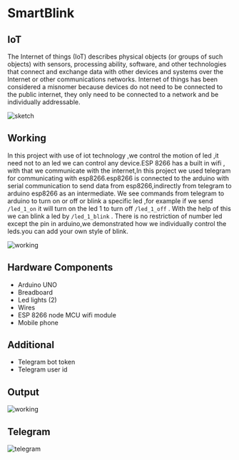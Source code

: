 # SmartBlink

## IoT
The Internet of things (IoT) describes physical objects (or groups of such objects) with sensors, processing ability, software, and other technologies that connect and exchange data with other devices and systems over the Internet or other communications networks. Internet of things has been considered a misnomer because devices do not need to be connected to the public internet, they only need to be connected to a network and be individually addressable.

![sketch](https://raw.githubusercontent.com/Brijeshkrishna/esp8266-arduino-IoT/main/imgs/sketch.png)
## Working
In this project with use of iot technology ,we control the motion of led ,it need not to an led we can control any device.ESP 8266 has a built in wifi , with that we communicate with the internet,In this  project we used telegram for communicating with esp8266.esp8266 is connected to the arduino with serial communication to send data from esp8266,indirectly from telegram to arduino esp8266 as an intermediate.
We see commands from telegram to arduino to turn on or off or blink a specific led ,for example if we send `/led_1_on` it will turn on the  led 1  to turn off `/led_1_off` . With the help of this we can blink a led by `/led_1_blink` . There is no restriction of number led except the pin in arduino,we demonstrated how we individually control the leds.you can add your own style of blink.

![working](https://raw.githubusercontent.com/Brijeshkrishna/esp8266-arduino-IoT/main/imgs/model%20(1).jpg)
## Hardware Components

- Arduino UNO
- Breadboard
- Led lights (2)
- Wires 
- ESP 8266 node MCU wifi module
- Mobile phone

## Additional
- Telegram bot token 
- Telegram user id 

## Output
![working](https://raw.githubusercontent.com/Brijeshkrishna/esp8266-arduino-IoT/main/imgs/working.jpeg)

## Telegram
![telegram](https://raw.githubusercontent.com/Brijeshkrishna/esp8266-arduino-IoT/main/imgs/telegram.jpeg)
